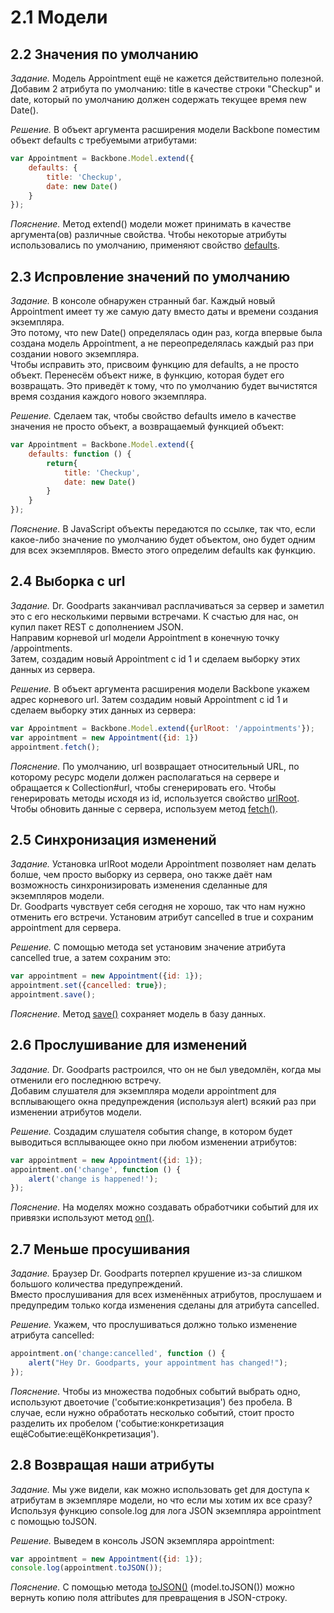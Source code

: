 # 2.1 Модели

## 2.2 Значения по умолчанию

_Задание._
Модель Appointment ещё не кажется действительно полезной. Добавим 2 атрибута по умолчанию: title в качестве строки "Checkup" и date, который по умолчанию должен содержать текущее время new Date().

_Решение._
В объект аргумента расширения модели Backbone поместим объект defaults с требуемыми атрибутами:
```javascript
var Appointment = Backbone.Model.extend({
    defaults: {
        title: 'Checkup',
        date: new Date()
    }
});
```

_Пояснение._
Метод extend() модели может принимать в качестве аргумента(ов) различные свойства. Чтобы некоторые атрибуты использовались по умолчанию, применяют свойство [defaults](http://backbonejs.ru/#Model-defaults).

## 2.3 Испровление значений по умолчанию

_Задание._ 
В консоле обнаружен странный баг. Каждый новый Appointment имеет  ту же самую дату вместо даты и времени создания экземпляра.   
Это потому, что new Date() определялась один раз, когда впервые была создана модель Appointment, а не переопределялась каждый раз при создании нового экземпляра.   
Чтобы исправить это, присвоим функцию для defaults, а не просто объект. Перенесём объект ниже, в функцию, которая будет его возвращать. Это приведёт к тому, что по умолчанию будет вычистятся время создания каждого нового экземпляра.

_Решение._
Сделаем так, чтобы свойство defaults имело в качестве значения не просто объект, а возвращаемый функцией объект: 
```javascript
var Appointment = Backbone.Model.extend({
    defaults: function () {
        return{
            title: 'Checkup',
            date: new Date()
        }
    }
});
```

_Пояснение._
В JavaScript объекты передаются по ссылке, так что, если какое-либо значение по умолчанию будет объектом, оно будет одним для всех экземпляров. Вместо этого определим defaults как функцию.

## 2.4 Выборка с url

_Задание._
Dr. Goodparts заканчивал расплачиваться за сервер и заметил это с его несколькими первыми встречами. К счастью для нас, он купил пакет REST с дополнением JSON.   
Направим корневой url модели Appointment в конечную точку /appointments.   
Затем, создадим новый Appointment с id 1 и сделаем выборку этих данных из сервера.

_Решение._
В объект аргумента расширения модели Backbone укажем адрес корневого url. Затем создадим новый Appointment с id 1 и сделаем выборку этих данных из сервера:
```javascript
var Appointment = Backbone.Model.extend({urlRoot: '/appointments'});
var appointment = new Appointment({id: 1})
appointment.fetch();
```

_Пояснение._
По умолчанию, url возвращает относительный URL, по которому ресурс модели должен располагаться на сервере и обращается к Collection#url, чтобы сгенерировать его. Чтобы генерировать методы исходя из id, используется свойство [urlRoot](http://backbonejs.ru/#Model-defaults). Чтобы обновить данные с сервера, используем метод [fetch()](http://backbonejs.ru/#Model-fetch).

## 2.5 Синхронизация изменений

_Задание._
Установка urlRoot модели Appointment позволяет нам делать болше, чем просто выборку из сервера, оно также даёт нам возможность синхронизировать изменения сделанные для экземпляров модели.   
Dr. Goodparts чувствует себя сегодня не хорошо, так что нам нужно отменить его встречи. Установим атрибут cancelled в true и сохраним appointment для сервера.

_Решение._
С помощью метода set установим значение атрибута cancelled true, а затем сохраним это:
```javascript
var appointment = new Appointment({id: 1});
appointment.set({cancelled: true});
appointment.save();
```

_Пояснение._
Метод [save()](http://backbonejs.ru/#Model-save) сохраняет модель в базу данных.

## 2.6 Прослушивание для изменений

_Задание._
Dr. Goodparts растроился, что он не был уведомлён, когда мы отменили его последнюю встречу.   
Добавим слушателя для экземпляра модели appointment для всплывающего окна предупреждения (используя alert) всякий раз при изменении атрибутов модели.

_Решение._
Создадим слушателя события change, в котором будет выводиться всплывающее окно при любом изменении атрибутов:
```javascript
var appointment = new Appointment({id: 1});
appointment.on('change', function () {
    alert('change is happened!');
});
```

_Пояснение._
На моделях можно создавать обработчики событий для их привязки используют метод [on()](http://backbonejs.ru/#Events-on).

## 2.7 Меньше просушивания

_Задание._
Браузер Dr. Goodparts потерпел крушение из-за слишком большого количества предупреждений.   
Вместо прослушивания для всех изменённых атрибутов, прослушаем и предупредим только когда изменения сделаны для атрибута cancelled.

_Решение._
Укажем, что прослушиваться должно только изменение атрибута cancelled:
```javascript
appointment.on('change:cancelled', function () {
    alert("Hey Dr. Goodparts, your appointment has changed!");
});
```

_Пояснение._
Чтобы из множества подобных событий выбрать одно, используют двоеточие ('событие:конкретизация') без пробела. В случае, если нужно обработать несколько событий, стоит просто разделить их пробелом ('событие:конкретизация ещёСобытие:ещёКонкретизация').

## 2.8 Возвращая наши атрибуты

_Задание._
Мы уже видели, как можно использовать get для доступа к атрибутам в экземпляре модели, но что если мы хотим их все сразу?   
Используя функцию console.log для лога JSON экземпляра appointment с помощью toJSON.

_Решение._
Выведем в консоль JSON экземпляра appointment:
```javascript
var appointment = new Appointment({id: 1});
console.log(appointment.toJSON());
```

_Пояснение._
С помощью метода [toJSON()](http://backbonejs.ru/#Model-toJSON) (model.toJSON()) можно вернуть копию поля attributes для превращения в JSON-строку.